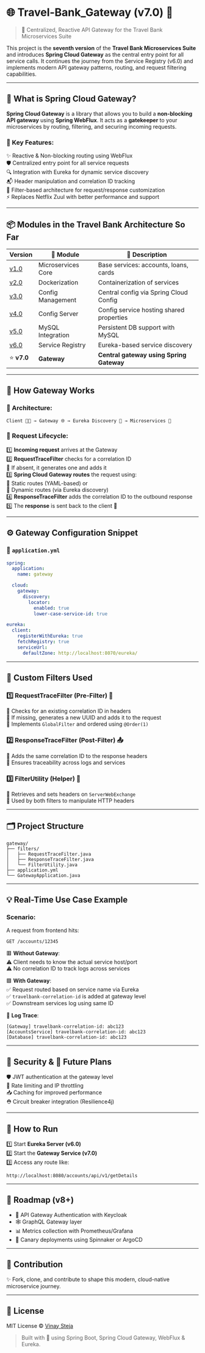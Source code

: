 # 🌐 Travel-Bank_Gateway (v7.0) 🚀

> 🚦 Centralized, Reactive API Gateway for the Travel Bank Microservices Suite

This project is the **seventh version** of the **Travel Bank Microservices Suite** and introduces **Spring Cloud Gateway** as the central entry point for all service calls. It continues the journey from the Service Registry (v6.0) and implements modern API gateway patterns, routing, and request filtering capabilities.

---

## 🚪 What is Spring Cloud Gateway?

**Spring Cloud Gateway** is a library that allows you to build a **non-blocking API gateway** using **Spring WebFlux**. It acts as a **gatekeeper** to your microservices by routing, filtering, and securing incoming requests.

### 🔑 Key Features:

✨ Reactive & Non-blocking routing using WebFlux  
🛡 Centralized entry point for all service requests  
🔍 Integration with Eureka for dynamic service discovery  
📬 Header manipulation and correlation ID tracking  
🧱 Filter-based architecture for request/response customization  
⚡ Replaces Netflix Zuul with better performance and support  

---

## 📦 Modules in the Travel Bank Architecture So Far

| Version | 📁 Module               | 🔎 Description                               |
|---------|-------------------------|----------------------------------------------|
| [v1.0](https://github.com/vinaysteja2/TRAVEL-BANK_Micorservices_v_1.git) | Microservices Core     | Base services: accounts, loans, cards       |
| [v2.0](https://github.com/vinaysteja2/TRAVEL-BANK_Docker_v_2.git)        | Dockerization          | Containerization of services                |
| [v3.0](https://github.com/vinaysteja2/Travel-Bank_Config_Management_v_3.git) | Config Management      | Central config via Spring Cloud Config      |
| [v4.0](https://github.com/vinaysteja2/Travel-Bank_ConfigServer_v_4.git)  | Config Server          | Config service hosting shared properties    |
| [v5.0](https://github.com/vinaysteja2/Travel-Bank_MySqlDB_v_5.git)       | MySQL Integration      | Persistent DB support with MySQL            |
| [v6.0](https://github.com/vinaysteja2/Travel-Bank_ServiceRegistry_v6)   | Service Registry       | Eureka-based service discovery              |
| ⭐ **v7.0** | **Gateway**              | **Central gateway using Spring Gateway**     |

---

## 🧠 How Gateway Works

### 📐 Architecture:
```
Client 🧑‍💻 → Gateway 🌐 → Eureka Discovery 🔎 → Microservices 🧩
```

### 🔁 Request Lifecycle:

1️⃣ **Incoming request** arrives at the Gateway  
2️⃣ **RequestTraceFilter** checks for a correlation ID  
   🔹 If absent, it generates one and adds it  
3️⃣ **Spring Cloud Gateway routes** the request using:  
   🔹 Static routes (YAML-based) or  
   🔹 Dynamic routes (via Eureka discovery)  
4️⃣ **ResponseTraceFilter** adds the correlation ID to the outbound response  
5️⃣ The **response** is sent back to the client 🎯

---

## ⚙️ Gateway Configuration Snippet

### 📄 `application.yml`

```yaml
spring:
  application:
    name: gateway

  cloud:
    gateway:
      discovery:
        locator:
          enabled: true
          lower-case-service-id: true

eureka:
  client:
    registerWithEureka: true
    fetchRegistry: true
    serviceUrl:
      defaultZone: http://localhost:8070/eureka/
```

---

## 🧩 Custom Filters Used

### 1️⃣ **RequestTraceFilter** (Pre-Filter) 📝
🔸 Checks for an existing correlation ID in headers  
🔸 If missing, generates a new UUID and adds it to the request  
🔸 Implements `GlobalFilter` and ordered using `@Order(1)`

### 2️⃣ **ResponseTraceFilter** (Post-Filter) 📤
🔹 Adds the same correlation ID to the response headers  
🔹 Ensures traceability across logs and services

### 3️⃣ **FilterUtility** (Helper) 🧰
🔹 Retrieves and sets headers on `ServerWebExchange`  
🔹 Used by both filters to manipulate HTTP headers

---

## 🗂 Project Structure

```
gateway/
├── filters/
│   ├── RequestTraceFilter.java
│   ├── ResponseTraceFilter.java
│   └── FilterUtility.java
├── application.yml
└── GatewayApplication.java
```

---

## 💡 Real-Time Use Case Example

### Scenario:
A request from frontend hits:
```
GET /accounts/12345
```

🟥 **Without Gateway**:  
⚠️ Client needs to know the actual service host/port  
⚠️ No correlation ID to track logs across services  

🟩 **With Gateway**:  
✅ Request routed based on service name via Eureka  
✅ `travelbank-correlation-id` is added at gateway level  
✅ Downstream services log using same ID

📄 **Log Trace**:
```log
[Gateway] travelbank-correlation-id: abc123
[AccountsService] travelbank-correlation-id: abc123
[Database] travelbank-correlation-id: abc123
```

---

## 🔐 Security & 🔮 Future Plans

🛡 JWT authentication at the gateway level  
🚦 Rate limiting and IP throttling  
📥 Caching for improved performance  
⛑ Circuit breaker integration (Resilience4j)

---

## 🧪 How to Run

1️⃣ Start **Eureka Server (v6.0)**  
2️⃣ Start the **Gateway Service (v7.0)**  
3️⃣ Access any route like:
```
http://localhost:8080/accounts/api/v1/getDetails
```

---

## 📅 Roadmap (v8+)

- 🔑 API Gateway Authentication with Keycloak  
- 🕸 GraphQL Gateway layer  
- 📊 Metrics collection with Prometheus/Grafana  
- 🚀 Canary deployments using Spinnaker or ArgoCD

---

## 🤝 Contribution

✨ Fork, clone, and contribute to shape this modern, cloud-native microservice journey.

---

## 📜 License

MIT License © [Vinay Steja](https://github.com/vinaysteja2)

> Built with 💙 using Spring Boot, Spring Cloud Gateway, WebFlux & Eureka.
